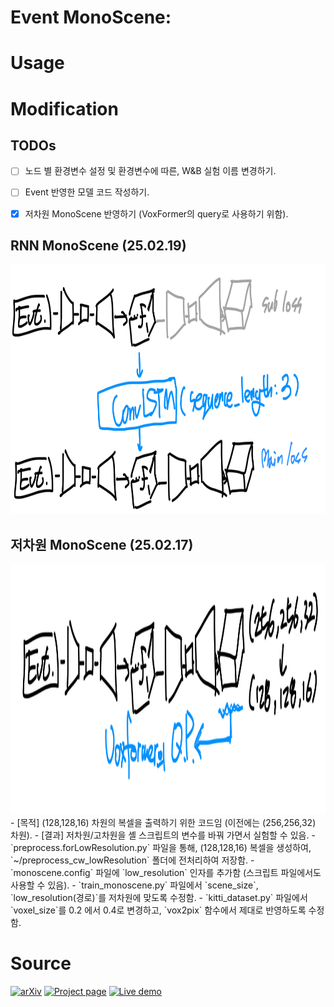 # Event MonoScene: 
# Usage



# Modification
## TODOs
- [ ] 노드 별 환경변수 설정 및 환경변수에 따른, W&B 실험 이름 변경하기.
- [ ] Event 반영한 모델 코드 작성하기.
- [x] 저차원 MonoScene 반영하기 (VoxFormer의 query로 사용하기 위함).


## RNN MonoScene (25.02.19)
<img src="/src/update_ConvLSTM.jpeg" width="800" height="400">




## 저차원 MonoScene (25.02.17)
<img src="/src/update_lowResolution.jpeg" width="800" height="400">
- [목적] (128,128,16) 차원의 복셀을 출력하기 위한 코드임 (이전에는 (256,256,32) 차원).
- [결과] 저차원/고차원을 셸 스크립트의 변수를 바꿔 가면서 실험할 수 있음.
- `preprocess.forLowResolution.py` 파일을 통해, (128,128,16) 복셀을 생성하여, `~/preprocess_cw_lowResolution` 폴더에 전처리하여 저장함.
- `monoscene.config` 파일에 `low_resolution` 인자를 추가함 (스크립트 파일에서도 사용할 수 있음).
- `train_monoscene.py` 파일에서 `scene_size`, `low_resolution(경로)`를 저차원에 맞도록 수정함.
- `kitti_dataset.py` 파일에서 `voxel_size`를 0.2 에서 0.4로 변경하고, `vox2pix` 함수에서 제대로 반영하도록 수정함.











# Source
[![arXiv](https://img.shields.io/badge/arXiv%20%2B%20supp-2112.00726-purple)](https://arxiv.org/abs/2112.00726) 
[![Project page](https://img.shields.io/badge/Project%20Page-MonoScene-red)](https://cv-rits.github.io/MonoScene/)
[![Live demo](https://img.shields.io/badge/Live%20demo-Hugging%20Face-yellow)](https://huggingface.co/spaces/CVPR/MonoScene)
